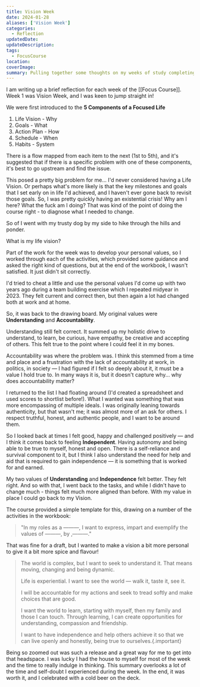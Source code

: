 ```yaml
---
title: Vision Week
date: 2024-01-28
aliases: ['Vision Week']
categories:
  - Reflection
updatedDate: 
updateDescription: 
tags:
  - FocusCourse
location: 
coverImage: 
summary: Pulling together some thoughts on my weeks of study completing the Focus Course.
---
```

I am writing up a brief reflection for each week of the [[Focus Course]]. Week 1 was Vision Week, and I was keen to jump straight in!

We were first introduced to the **5 Components of a Focused Life**

1. Life Vision - Why
2. Goals - What
3. Action Plan - How
4. Schedule - When
5. Habits - System

There is a flow mapped from each item to the next (1st to 5th), and it's suggested that if there is a specific problem with one of these components, it's best to go upstream and find the issue. 

This posed a pretty big problem for me... I'd never considered having a Life Vision. Or perhaps what's more likely is that the key milestones and goals that I set early on in life I'd achieved, and I haven't ever gone back to revisit those goals. So, I was pretty quickly having an existential crisis! Why am I here? What the fuck am I doing? That was kind of the point of doing the course right - to diagnose what I needed to change. 

So of I went with my trusty dog by my side to hike through the hills and ponder. 

What is my life vision?

Part of the work for the week was to develop your personal values, so I worked through each of the activities, which provided some guidance and asked the right kind of questions, but at the end of the workbook, I wasn't satisfied. It just didn't sit correctly. 

I'd tried to cheat a little and use the personal values I'd come up with two years ago during a team building exercise which I repeated midyear in 2023. They felt current and correct then, but then again a lot had changed both at work and at home. 

So, it was back to the drawing board. My original values were **Understanding** and **Accountability**. 

Understanding still felt correct. It summed up my holistic drive to understand, to learn, be curious, have empathy, be creative and accepting of others. This felt true to the point where I could feel it in my bones. 

Accountability was where the problem was. I think this stemmed from a time and place and a frustration with the lack of accountability at work, in politics, in society — I had figured if I felt so deeply about it, it must be a value I hold true to. In many ways it is, but it doesn't capture why... why does accountability matter?

I returned to the list I had floating around (I'd created a spreadsheet and used scores to shortlist before!). What I wanted was something that was more encompassing of multiple ideals. I was originally leaning towards authenticity, but that wasn't me; it was almost more of an ask for others. I respect truthful, honest, and authentic people, and I want to be around them. 

So I looked back at times I felt good, happy and challenged positively — and I think it comes back to feeling **Independent**. Having autonomy and being able to be true to myself, honest and open. There is a self-reliance and survival component to it, but I think I also understand the need for help and aid that is required to gain independence — it is something that is worked for and earned.  

My two values of **Understanding** and **Independence** felt better. They felt right. And so with that, I went back to the tasks, and while I didn't have to change much - things felt much more aligned than before. With my value in place I could go back to my Vision. 

The course provided a simple template for this, drawing on a number of the activities in the workbook: 

> "In my roles as a ———, I want to express, impart and exemplify the values of ———, by ‚———."

That was fine for a draft, but I wanted to make a vision a bit more personal to give it a bit more spice and flavour!

> The world is complex, but I want to seek to understand it. That means moving, changing and being dynamic.
>
> Life is experiential. I want to see the world — walk it, taste it, see it. 
>
> I will be accountable for my actions and seek to tread softly and make choices that are good. 
>
> I want the world to learn, starting with myself, then my family and those I can touch. Through learning, I can create opportunities for understanding, compassion and friendship. 
>
> I want to have independence and help others achieve it so that we can live openly and honestly, being true to ourselves.{.important}

Being so zoomed out was such a release and a great way for me to get into that headspace. I was lucky I had the house to myself for most of the week and the time to really indulge in thinking. This summary overlooks a lot of the time and self-doubt I experienced during the week. In the end, it was worth it, and I celebrated with a cold beer on the deck. 